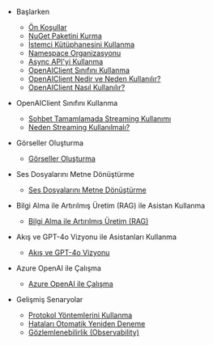 * Başlarken
    * [Ön Koşullar](baslarken.md#Ön-koşullar)
    * [NuGet Paketini Kurma](baslarken.md#nuget-paketini-kurma)
    * [İstemci Kütüphanesini Kullanma](baslarken.md#İstemci-kutuphanesini-kullanma)
    * [Namespace Organizasyonu](baslarken.md#namespace-organizasyonu)
    * [Async API'yi Kullanma](baslarken.md#async-api-kullanma)
    * [OpenAIClient Sınıfını Kullanma](.baslarken.md#OpenAIClient-Sınıfını-Kullanma)
    * [OpenAIClient Nedir ve Neden Kullanılır?](.baslarken.md#OpenAIClient-Nedir-Ve-Neden-Kullanilir)
    * [OpenAIClient Nasıl Kullanılır?](.baslarken.md#openaiclient-nasil-kullanilir)

* OpenAIClient Sınıfını Kullanma
    * [Sohbet Tamamlamada Streaming Kullanımı](.sohbettamamlama.md#Sohbet-Tamamlama-İşlemleri)
    * [Neden Streaming Kullanılmalı?](.sohbettamamlama.md#Neden-Streaming-Kullanılmalı)

* Görseller Oluşturma
    * [Görseller Oluşturma](goruntuler.md)

* Ses Dosyalarını Metne Dönüştürme
    * [Ses Dosyalarını Metne Dönüştürme](docs/sesdosyasi.md)

* Bilgi Alma ile Artırılmış Üretim (RAG) ile Asistan Kullanma
    * [Bilgi Alma ile Artırılmış Üretim (RAG)](rag-asistan.md)

* Akış ve GPT-4o Vizyonu ile Asistanları Kullanma
    * [Akış ve GPT-4o Vizyonu](gpt4o.md)

* Azure OpenAI ile Çalışma
    * [Azure OpenAI ile Çalışma](azure-openai.md)

* Gelişmiş Senaryolar
    * [Protokol Yöntemlerini Kullanma](gelismis-senaryolar.md#protokol-yontemleri)
    * [Hataları Otomatik Yeniden Deneme](gelismis-senaryolar.md#hatalari-yeniden-deneme)
    * [Gözlemlenebilirlik (Observability)](gelismis-senaryolar.md#gozlemlenebilirlik)

